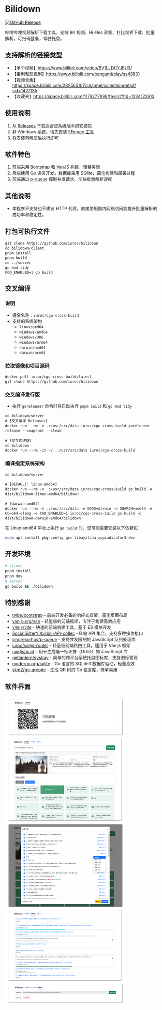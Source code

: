 # Bilidown

[![GitHub Release](https://img.shields.io/github/v/release/iuroc/bilidown)](https://github.com/iuroc/bilidown/releases)

哔哩哔哩视频解析下载工具，支持 8K 视频、Hi-Res 音频、杜比视界下载、批量解析，可扫码登录，常驻托盘。

## 支持解析的链接类型

-   【单个视频】https://www.bilibili.com/video/BV1LLDCYJEU3/
-   【番剧和影视剧】https://www.bilibili.com/bangumi/play/ss48831
-   【视频合集】https://space.bilibili.com/282565107/channel/collectiondetail?sid=1427135
-   【收藏夹】https://space.bilibili.com/1176277996/favlist?fid=1234122612

## 使用说明

1. 从 [Releases](https://github.com/iuroc/bilidown/releases) 下载适合您系统版本的安装包
2. 非 Windows 系统，请先安装 [FFmpeg 工具](https://www.ffmpeg.org/)
3. 将安装包解压后执行即可

## 软件特色

1. 前端采用 [Bootstrap](https://github.com/twbs/bootstrap) 和 [VanJS](https://github.com/vanjs-org/van) 构建，轻量美观
2. 后端使用 Go 语言开发，数据库采用 SQlite，简化构建和部署过程
3. 前端通过 [p-queue](https://github.com/sindresorhus/p-queue) 控制并发请求，加快批量解析速度

## 其他说明

-   本程序不支持也不建议 HTTP 代理，直接使用国内网络访问能提升批量解析的成功率和稳定性。

## 打包可执行文件

```shell
git clone https://github.com/iuroc/bilidown
cd bilidown/client
pnpm install
pnpm build
cd ../server
go mod tidy
CGO_ENABLED=1 go build
```

## 交叉编译

### 说明

-   镜像名称：`iuroc/cgo-cross-build`
-   支持的系统架构
    -   `linux/amd64`
    -   `windows/amd64`
    -   `windows/386`
    -   `windows/arm64`
    -   `darwin/amd64`
    -   `darwin/arm64`

### 拉取镜像和项目源码

```shell
docker pull iuroc/cgo-cross-build:latest
git clone https://github.com/iuroc/bilidown
```

### 交叉编译发行版

-   执行 `goreleaser` 命令时将自动执行 `pnpm build` 和 `go mod tidy`

```shell
cd bilidown/server
# [交叉编译 Releases]
docker run --rm -v .:/usr/src/data iuroc/cgo-cross-build goreleaser release --snapshot --clean

# [交互式终端]
cd bilidown
docker run --rm -it -v .:/usr/src/data iuroc/cgo-cross-build
```

### 编译指定系统架构

```shell
cd bilidown/server

# [DEFAULT: linux-amd64]
docker run --rm -v .:/usr/src/data iuroc/cgo-cross-build go build -o dist/bilidown-linux-amd64/bilidown

# [darwin-amd64]
docker run --rm -v .:/usr/src/data -e GOOS=darwin -e GOARCH=amd64 -e CC=o64-clang -e CGO_ENABLED=1 iuroc/cgo-cross-build go build -o dist/bilidown-darwin-amd64/bilidown
```

在 Linux amd64 平台上执行 `go build` 时，您可能需要安装以下依赖包：  

```bash
sudo apt install pkg-config gcc libayatana-appindicator3-dev
```

## 开发环境

```bash
# client
pnpm install
pnpm dev
# server
go build && ./bilidown
```

## 特别感谢

-   [twbs/bootstrap](https://github.com/twbs/bootstrap) - 前端开发必备的响应式框架，简化页面布局
-   [vanjs-org/van](https://github.com/vanjs-org/van) - 轻量级的前端框架，专注于构建高效应用
-   [vitejs/vite](https://github.com/vitejs/vite) - 快速的前端构建工具，基于 ES 模块开发
-   [SocialSisterYi/bilibili-API-collec](https://github.com/SocialSisterYi/bilibili-API-collect) - B 站 API 集合，支持多种操作接口
-   [sindresorhus/p-queue](https://github.com/sindresorhus/p-queue) - 支持并发限制的 JavaScript 队列处理库
-   [iuroc/vanjs-router](https://github.com/iuroc/vanjs-router) - 轻量级前端路由工具，适用于 Van.js 框架
-   [uuidjs/uuid](https://www.npmjs.com/package/uuid) - 用于生成唯一标识符（UUID）的 JavaScript 库
-   [getlantern/systray](https://github.com/getlantern/systray) - 简单的跨平台系统托盘图标库，支持图标管理
-   [modernc.org/sqlite](https://pkg.go.dev/modernc.org/sqlite) - Go 语言的 SQLite3 数据库驱动，轻量高效
-   [skip2/go-qrcode](https://github.com/skip2/go-qrcode) - 生成 QR 码的 Go 语言库，简单易用

## 软件界面

![](./docs/2024-11-05_090604.png)
